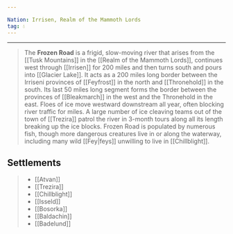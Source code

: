```yaml
---

Nation: Irrisen, Realm of the Mammoth Lords
tag: 💧
---
```



---


> The **Frozen Road** is a frigid, slow-moving river that arises from the [[Tusk Mountains]] in the [[Realm of the Mammoth Lords]], continues west through [[Irrisen]] for 200 miles and then turns south and pours into [[Glacier Lake]]. It acts as a 200 miles long border between the Irriseni provinces of [[Feyfrost]] in the north and [[Thronehold]] in the south. Its last 50 miles long segment forms the border between the provinces of [[Bleakmarch]] in the west and the Thronehold in the east. Floes of ice move westward downstream all year, often blocking river traffic for miles. A large number of ice cleaving teams out of the town of [[Trezira]] patrol the river in 3-month tours along all its length breaking up the ice blocks. Frozen Road is populated by numerous fish, though more dangerous creatures live in or along the waterway, including many wild [[Fey|feys]] unwilling to live in [[Chillblight]].


## Settlements

> - [[Atvan]]
> - [[Trezira]]
> - [[Chillblight]]
> - [[Isseld]]
> - [[Bosorka]]
> - [[Baldachin]]
> - [[Badelund]]










